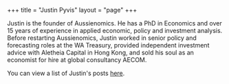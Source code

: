 +++
title = "Justin Pyvis"
layout = "page"
+++

Justin is the founder of Aussienomics. He has a PhD in Economics and over 15 years of experience in applied economic, policy and investment analysis. Before restarting Aussienomics, Justin worked in senior policy and forecasting roles at the WA Treasury, provided independent investment advice with Aletheia Capital in Hong Kong, and sold his soul as an economist for hire at global consultancy AECOM.

You can view a list of Justin's posts [here](/authors/justin-pyvis).